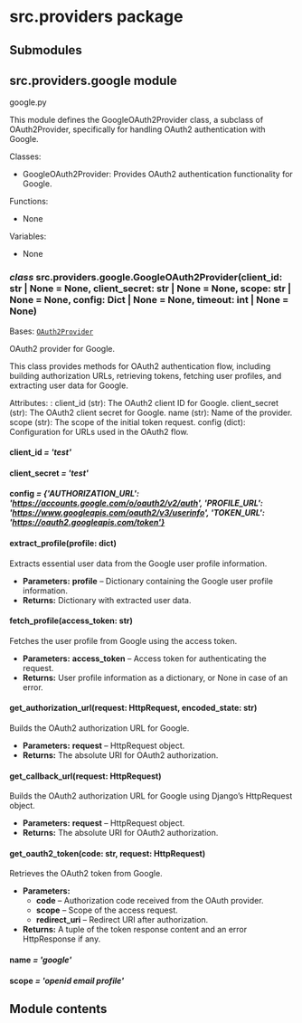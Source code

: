 # src.providers package

## Submodules

## src.providers.google module

google.py

This module defines the GoogleOAuth2Provider class, a subclass of
OAuth2Provider, specifically for handling OAuth2 authentication 
with Google.

Classes:
- GoogleOAuth2Provider: Provides OAuth2 authentication functionality for Google.

Functions:
- None

Variables:
- None

### *class* src.providers.google.GoogleOAuth2Provider(client_id: str | None = None, client_secret: str | None = None, scope: str | None = None, config: Dict | None = None, timeout: int | None = None)

Bases: [`OAuth2Provider`](src.md#src.provider.OAuth2Provider)

OAuth2 provider for Google.

This class provides methods for OAuth2 authentication flow, including
building authorization URLs, retrieving tokens, fetching user profiles,
and extracting user data for Google.

Attributes:
: client_id (str): The OAuth2 client ID for Google.
  client_secret (str): The OAuth2 client secret for Google.
  name (str): Name of the provider.
  scope (str): The scope of the initial token request.
  config (dict): Configuration for URLs used in the OAuth2 flow.

#### client_id *= 'test'*

#### client_secret *= 'test'*

#### config *= {'AUTHORIZATION_URL': 'https://accounts.google.com/o/oauth2/v2/auth', 'PROFILE_URL': 'https://www.googleapis.com/oauth2/v3/userinfo', 'TOKEN_URL': 'https://oauth2.googleapis.com/token'}*

#### extract_profile(profile: dict)

Extracts essential user data from the Google user profile information.

* **Parameters:**
  **profile** – Dictionary containing the Google user profile information.
* **Returns:**
  Dictionary with extracted user data.

#### fetch_profile(access_token: str)

Fetches the user profile from Google using the access token.

* **Parameters:**
  **access_token** – Access token for authenticating the request.
* **Returns:**
  User profile information as a dictionary, or None in case of an error.

#### get_authorization_url(request: HttpRequest, encoded_state: str)

Builds the OAuth2 authorization URL for Google.

* **Parameters:**
  **request** – HttpRequest object.
* **Returns:**
  The absolute URI for OAuth2 authorization.

#### get_callback_url(request: HttpRequest)

Builds the OAuth2 authorization URL for Google using Django’s HttpRequest object.

* **Parameters:**
  **request** – HttpRequest object.
* **Returns:**
  The absolute URI for OAuth2 authorization.

#### get_oauth2_token(code: str, request: HttpRequest)

Retrieves the OAuth2 token from Google.

* **Parameters:**
  * **code** – Authorization code received from the OAuth provider.
  * **scope** – Scope of the access request.
  * **redirect_uri** – Redirect URI after authorization.
* **Returns:**
  A tuple of the token response content and an error HttpResponse if any.

#### name *= 'google'*

#### scope *= 'openid email profile'*

## Module contents
